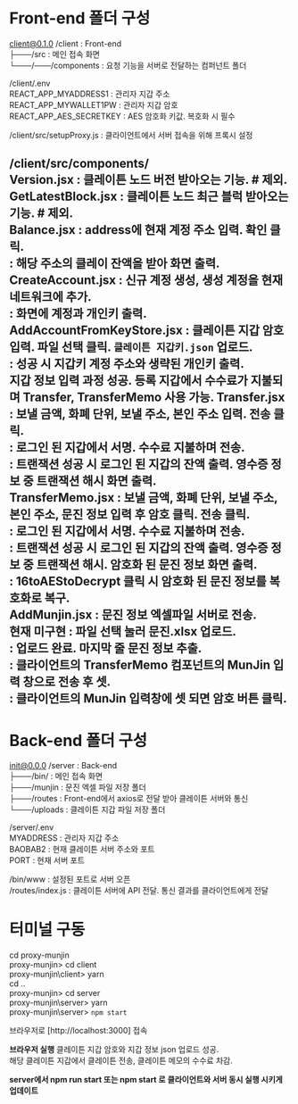 # Front-end 폴더 구성  

client@0.1.0 /client            : Front-end  
├───/src                        : 메인 접속 화면  
└───/───/components             : 요청 기능을 서버로 전달하는 컴퍼넌트 폴더  
  
/client/.env  
REACT_APP_MYADDRESS1            : 관리자 지갑 주소  
REACT_APP_MYWALLET1PW           : 관리자 지갑 암호  
REACT_APP_AES_SECRETKEY         : AES 암호화 키값. 복호화 시 필수  
  
/client/src/setupProxy.js       : 클라이언트에서 서버 접속을 위해 프록시 설정  
  
/client/src/components/  
Version.jsx                     : 클레이튼 노드 버전 받아오는 기능. # 제외.  
GetLatestBlock.jsx              : 클레이튼 노드 최근 블럭 받아오는 기능. # 제외.  
Balance.jsx                     : address에 현재 계정 주소 입력. 확인 클릭.  
                                : 해당 주소의 클레이 잔액을 받아 화면 출력.  
CreateAccount.jsx               : 신규 계정 생성, 생성 계정을 현재 네트워크에 추가.  
                                : 화면에 계정과 개인키 출력.  
AddAccountFromKeyStore.jsx      : 클레이튼 지갑 암호 입력. 파일 선택 클릭. `클레이튼 지갑키.json` 업로드.  
                                : 성공 시 지갑키 계정 주소와 생략된 개인키 출력.  
__지갑 정보 입력 과정 성공. 등록 지갑에서 수수료가 지불되며 Transfer, TransferMemo 사용 가능.__
Transfer.jsx                    : 보낼 금액, 화폐 단위, 보낼 주소, 본인 주소 입력. 전송 클릭.  
                                : 로그인 된 지갑에서 서명. 수수료 지불하며 전송.  
                                : 트랜잭션 성공 시 로그인 된 지갑의 잔액 출력. 영수증 정보 중 트랜잭션 해시 화면 출력.  
TransferMemo.jsx                : 보낼 금액, 화폐 단위, 보낼 주소, 본인 주소, 문진 정보 입력 후 암호 클릭. 전송 클릭.  
                                : 로그인 된 지갑에서 서명. 수수료 지불하며 전송.  
                                : 트랜잭션 성공 시 로그인 된 지갑의 잔액 출력. 영수증 정보 중 트랜잭션 해시. 암호화 된 문진 정보 화면 출력.  
                                : 16toAEStoDecrypt 클릭 시 암호화 된 문진 정보를 복호화로 복구.  
AddMunjin.jsx                   : 문진 정보 엑셀파일 서버로 전송.  
__현재 미구현__
                                : 파일 선택 눌러 문진.xlsx 업로드.  
                                : 업로드 완료. 마지막 줄 문진 정보 추출.  
                                : 클라이언트의 TransferMemo 컴포넌트의 MunJin 입력 창으로 전송 후 셋.  
                                : 클라이언트의 MunJin 입력창에 셋 되면 암호 버튼 클릭.  
---------------------------------------------------------------------------------------------  
# Back-end 폴더 구성  

init@0.0.0 /server              : Back-end  
├───/bin/                       : 메인 접속 화면  
├───/munjin                     : 문진 엑셀 파일 저장 폴더  
├───/routes                     : Front-end에서 axios로 전달 받아 클레이튼 서버와 통신  
└───/uploads                    : 클레이튼 지갑 파일 저장 폴더  
  
/server/.env  
MYADDRESS                       : 관리자 지갑 주소  
BAOBAB2                         : 현재 클레이튼 서버 주소와 포트  
PORT                            : 현재 서버 포트  
  
/bin/www                        : 설정된 포트로 서버 오픈  
/routes/index.js                : 클레이튼 서버에 API 전달. 통신 결과를 클라이언트에게 전달  


# 터미널 구동  
  
cd proxy-munjin  
proxy-munjin> cd client  
proxy-munjin\client> yarn  
cd ..  
proxy-munjin> cd server  
proxy-munjin\server> yarn  
proxy-munjin\server> `npm start`  
  
브라우저로 [http://localhost:3000] 접속  

__브라우저 실행__
클레이튼 지갑 암호와 지갑 정보 json 업로드 성공.  
해당 클레이튼 지갑에서 클레이튼 전송, 클레이튼 메모의 수수료 차감.  

__server에서 npm run start 또는 npm start 로 클라이언트와 서버 동시 실행 시키게 업데이트__
